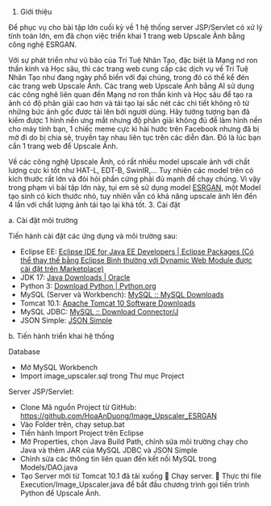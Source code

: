 1.	Giới thiệu

Để phục vụ cho bài tập lớn cuối kỳ về 1 hệ thống server JSP/Servlet có xử lý tính toán lớn, em đã chọn việc triển khai 1 trang web Upscale Ảnh bằng công nghệ ESRGAN.

Với sự phát triển như vũ bão của Trí Tuệ Nhân Tạo, đặc biệt là Mạng nơ ron thần kinh và Học sâu, thì các trang web cung cấp các dịch vụ về Trí Tuệ Nhân Tạo như đang ngày phổ biến với đại chúng, trong đó có thể kể đén các trang web Upscale Ảnh. Các trang web Upscale Ảnh bằng AI sử dụng các công nghê liên quan đến Mạng nơ ron thần kinh và Học sâu để tạo ra ảnh có độ phân giải cao hơn và tái tạo lại sắc nét các chi tiết không rõ từ những bức ảnh gốc được tải lên bởi người dùng. Hãy tưởng tượng bạn đã kiếm được 1 hình nền ưng mắt nhưng độ phân giải không đủ để làm hình nền cho máy tính bạn, 1 chiếc meme cực kì hài hước trên Facebook nhưng đã bị mờ đi do bị chia sẻ, truyền tay nhau liên tục trên các diễn đàn. Đó là lúc bạn cần 1 trang web để Upscale Ảnh.

Về các công nghệ Upscale Ảnh, có rất nhiều model upscale ảnh với chất lượng cực kì tốt như HAT-L, EDT-B, SwinIR,... Tuy nhiên các model trên có kích thước rất lớn và đòi hỏi phần cứng phải đủ mạnh để chạy chúng. Vì vậy trong phạm vi bài tập lớn này, tụi em sẽ sử dụng model [ESRGAN](https://github.com/xinntao/ESRGAN), một Model tạo sinh có kích thước nhỏ, tuy nhiên vẫn có khả năng upscale ảnh lên đến 4 lần với chất lượng ảnh tái tạo lại khá tốt.
3.	Cài đặt
   
a.	Cài đặt môi trường

Tiến hành cài đặt các ứng dụng và môi trường sau:
-	Eclipse EE: [Eclipse IDE for Java EE Developers | Eclipse Packages (Có thể thay thế bằng Eclipse Bình thường với Dynamic Web Module được cài đặt trên Marketplace)](https://www.eclipse.org/downloads/packages/release/kepler/sr2/eclipse-ide-java-ee-developers)
-	JDK 17: [Java Downloads | Oracle](https://www.oracle.com/java/technologies/downloads/#java17)
-	Python 3: [Download Python | Python.org](https://www.python.org/downloads/)
-	MySQL (Server và Workbench): [MySQL :: MySQL Downloads](https://www.mysql.com/downloads/)
-	Tomcat 10.1: [Apache Tomcat 10 Software Downloads](https://tomcat.apache.org/download-10.cgi)
-	MySQL JDBC: [MySQL :: Download Connector/J](https://dev.mysql.com/downloads/connector/j/)
-	JSON Simple: [JSON Simple](https://code.google.com/archive/p/json-simple/)

b.	Tiến hành triển khai hệ thống

Database

-	Mở MySQL Workbench
-	Import image_upscaler.sql trong Thư mục Project

Server JSP/Servlet:

-	Clone Mã nguồn Project từ GitHub: https://github.com/HoaAnDuong/Image_Upscaler_ESRGAN
-	Vào Folder trên, chạy setup.bat
-	Tiến hành Import Project trên Eclipse
-	Mở Properties, chọn Java Build Path, chỉnh sửa môi trường chạy cho Java và thêm JAR của MySQL JDBC và JSON Simple
-	Chỉnh sửa các thông tin liên quan đến kết nối MySQL trong Models/DAO.java
-	Tạo Server mới từ Tomcat 10.1 đã tải xuống
	Chạy server.
	Thực thi file Execution/Image_Upscaler.java để bắt đầu chương trình gọi tiến trình Python để Upscale Ảnh. 

